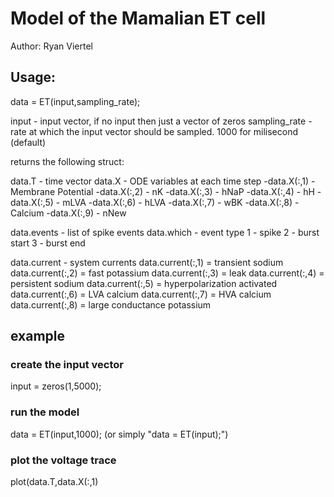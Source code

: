 # Model of the Mamalian ET cell

Author: Ryan Viertel

## Usage:

data = ET(input,sampling_rate);

input - input vector, if no input then just a vector of zeros
sampling_rate - rate at which the input vector should be sampled. 1000 for milisecond (default)

returns the following struct:

data.T - time vector
data.X - ODE variables at each time step
	-data.X(:,1) - Membrane Potential
	-data.X(:,2) - nK
	-data.X(:,3) - hNaP
	-data.X(:,4) - hH
	-data.X(:,5) - mLVA
	-data.X(:,6) - hLVA
	-data.X(:,7) - wBK
	-data.X(:,8) - Calcium
	-data.X(:,9) - nNew

data.events - list of spike events
data.which - event type
	1 - spike
	2 - burst start
	3 - burst end

data.current - system currents
	data.current(:,1) = transient sodium
	data.current(:,2) = fast potassium
	data.current(:,3) = leak
	data.current(:,4) = persistent sodium
	data.current(:,5) = hyperpolarization activated
	data.current(:,6) = LVA calcium
	data.current(:,7) = HVA calcium
	data.current(:,8) = large conductance potassium

## example

### create the input vector
input = zeros(1,5000);
### run the model
data = ET(input,1000); (or simply "data = ET(input);")
### plot the voltage trace
plot(data.T,data.X(:,1)
